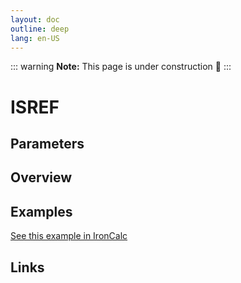 ```yaml
---
layout: doc
outline: deep
lang: en-US
---
```


::: warning
**Note:** This page is under construction 🚧
:::

# ISREF

## Parameters

## Overview

## Examples

[See this example in IronCalc](https://app.ironcalc.com/?filename=isref)

## Links